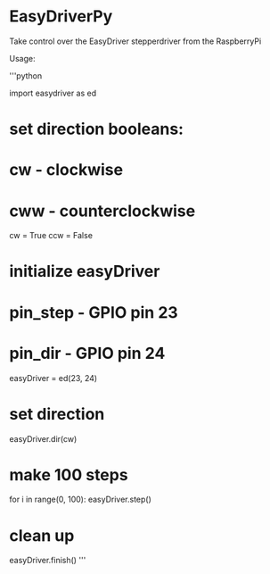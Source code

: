 EasyDriverPy
============

Take control over the EasyDriver stepperdriver from the RaspberryPi

Usage:

'''python

import easydriver as ed

# set direction booleans:
#    cw - clockwise
#    cww - counterclockwise
cw = True
ccw = False

# initialize easyDriver
#    pin_step - GPIO pin 23
#    pin_dir - GPIO pin 24
easyDriver = ed(23, 24)

# set direction
easyDriver.dir(cw)

# make 100 steps
for i in range(0, 100):
  easyDriver.step()

# clean up
easyDriver.finish()
'''
